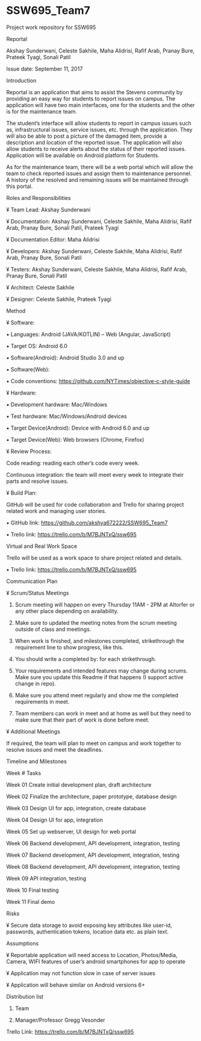 # SSW695_Team7
Project work repository for SSW695

Reportal

Akshay Sunderwani, Celeste Sakhile, Maha Alidrisi, Rafif Arab, Pranay Bure, Prateek Tyagi, Sonali Patil

Issue date: September 11, 2017



Introduction

Reportal is an application that aims to assist the Stevens community by providing an easy way for students to report issues on campus. The application will have two main interfaces, one for the students and the other is for the maintenance team.

The student’s interface will allow students to report in campus issues such as, infrastructural issues, service issues, etc. through the application. They will also be able to post a picture of the damaged item, provide a description and location of the reported issue. The application will also allow students to receive alerts about the status of their reported issues. Application will be available on Android platform for Students.

As for the maintenance team, there will be a web portal which will allow the team to check reported issues and assign them to maintenance personnel. A history of the resolved and remaining issues will be maintained through this portal.



Roles and Responsibilities

¥	Team Lead: Akshay Sunderwani

¥	Documentation: Akshay Sunderwani, Celeste Sakhile, Maha Alidrisi, Rafif Arab, Pranay Bure, Sonali Patil, Prateek Tyagi

¥	Documentation Editor: Maha Alidrisi

¥	Developers: Akshay Sunderwani, Celeste Sakhile, Maha Alidrisi, Rafif Arab, Pranay Bure, Sonali Patil

¥	Testers: Akshay Sunderwani, Celeste Sakhile, Maha Alidrisi, Rafif Arab, Pranay Bure, Sonali Patil

¥	Architect: Celeste Sakhile

¥	Designer: Celeste Sakhile, Prateek Tyagi

Method

¥	Software:

▪	Languages: Android (JAVA/KOTLIN) – Web (Angular, JavaScript)

▪	Target OS: Android 6.0

▪	Software(Android): Android Studio 3.0 and up

▪	Software(Web):

▪	Code conventions: https://github.com/NYTimes/objective-c-style-guide

¥	Hardware:

▪	Development hardware: Mac/Windows

▪	Test hardware: Mac/Windows/Android devices

▪	Target Device(Android): Device with Android 6.0 and up

▪	Target Device(Web): Web browsers (Chrome, Firefox)

¥	Review Process:

Code reading: reading each other’s code every week.

Continuous integration: the team will meet every week to integrate their parts and resolve issues.

¥	Build Plan:

GitHub will be used for code collaboration and Trello for sharing project related work and managing user stories.

▪	GitHub link: https://github.com/akshya672222/SSW695_Team7

▪	Trello link: https://trello.com/b/M7BJNTxQ/ssw695

Virtual and Real Work Space

Trello will be used as a work space to share project related and details.

▪	Trello link: https://trello.com/b/M7BJNTxQ/ssw695

Communication Plan

¥	Scrum/Status Meetings

1.	Scrum meeting will happen on every Thursday 11AM - 2PM at Altorfer or any other place depending on availability.

2.	Make sure to updated the meeting notes from the scrum meeting outside of class and meetings.

3.	When work is finished, and milestones completed, strikethrough the requirement line to show progress, like this.

4.	You should write a completed by: for each strikethrough.

5.	Your requirements and intended features may change during scrums. Make sure you update this Readme if that happens (I support active change in repo).

6.	Make sure you attend meet regularly and show me the completed requirements in meet.

7.	Team members can work in meet and at home as well but they need to make sure that their part of work is done before meet.

¥	Additional Meetings

If required, the team will plan to meet on campus and work together to resolve issues and meet the deadlines.

Timeline and Milestones

Week #
Tasks


Week 01
Create initial development plan, draft architecture


Week 02
Finalize the architecture, paper prototype, database design


Week 03
Design UI for app, integration, create database


Week 04
Design UI for app, integration


Week 05
Set up webserver, UI design for web portal


Week 06
Backend development, API development, integration, testing


Week 07
Backend development, API development, integration, testing


Week 08
Backend development, API development, integration, testing


Week 09
API integration, testing


Week 10
Final testing


Week 11
Final demo



Risks

¥	Secure data storage to avoid exposing key attributes like user-id, passwords, authentication tokens, location data etc. as plain text.

Assumptions

¥	Reportable application will need access to Location, Photos/Media, Camera, WIFI features of user’s android smartphones for app to operate

¥	Application may not function slow in case of server issues

¥	Application will behave similar on Android versions 6+

Distribution list

1.	Team

2.	Manager/Professor Gregg Vesonder


Trello Link: https://trello.com/b/M7BJNTxQ/ssw695
